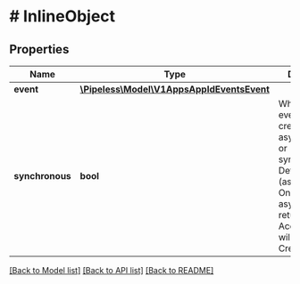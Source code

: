 # # InlineObject

## Properties

Name | Type | Description | Notes
------------ | ------------- | ------------- | -------------
**event** | [**\Pipeless\Model\V1AppsAppIdEventsEvent**](V1AppsAppIdEventsEvent.md) |  | 
**synchronous** | **bool** | Whether the event should be created asynchronously or synchronously. Default is false (asynchronous). On success, async will return 202 Accepted, sync will return 201 Created. | [optional] [default to false]

[[Back to Model list]](../../README.md#documentation-for-models) [[Back to API list]](../../README.md#documentation-for-api-endpoints) [[Back to README]](../../README.md)


